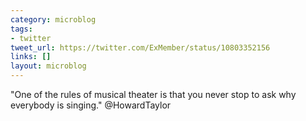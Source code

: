 ```yaml
---
category: microblog
tags:
- twitter
tweet_url: https://twitter.com/ExMember/status/10803352156
links: []
layout: microblog
---
```

"One of the rules of musical theater is that you never stop to ask why everybody is singing." @HowardTaylor
